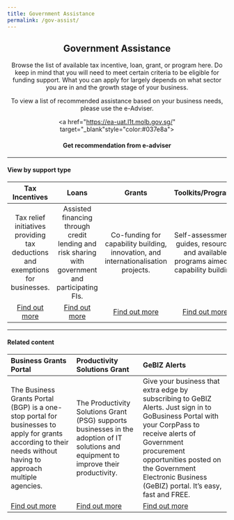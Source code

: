 ```yaml
---
title: Government Assistance
permalink: /gov-assist/
---
```


<center><h2>Government Assistance</h2>

<p>Browse the list of available tax incentive, loan, grant, or program here. Do keep in mind that you will need to meet certain criteria to be eligible for funding support. What you can apply for largely depends on what sector you are in and the growth stage of your business.</p> 

<p>To view a list of recommended assistance based on your business needs, please use the e-Adviser.</p>

<a href="https://ea-uat.l1t.molb.gov.sg/" target="_blank"style="color:#037e8a"><h4>Get recommendation from e-adviser</h4></a></center>

***

#### View by support type

| Tax Incentives | Loans | Grants | Toolkits/Programs | 
| :-: | :-: | :-: | :-: |
|Tax relief initiatives providing tax deductions and exemptions for businesses.|Assisted financing through credit lending and risk sharing with government and participating FIs.|Co-funding for capability building, innovation, and internationalisation projects.|Self-assessments, guides, resources and available programs aimed at capability building.|
|[Find out more](/gov-assist/tax-incentives/)|[Find out more](/gov-assist/loans/)|[Find out more](/gov-assist/grants/)|[Find out more](/gov-assist/toolkits-programs/)|

***

#### Related content

|Business Grants Portal| Productivity Solutions Grant|GeBIZ Alerts|
|:--- |:--- |:---|
|The Business Grants Portal (BGP) is a one-stop portal for businesses to apply for grants according to their needs without having to approach multiple agencies.|The Productivity Solutions Grant (PSG) supports businesses in the adoption of IT solutions and equipment to improve their productivity.|Give your business that extra edge by subscribing to GeBIZ Alerts. Just sign in to GoBusiness Portal with your CorpPass to receive alerts of Government procurement opportunities posted on the Government Electronic Business (GeBIZ) portal. It’s easy, fast and FREE.|
|[Find out more](/business-grants-portal/)|[Find out more](/psg/)|[Find out more](/gebiz-alerts/)|

